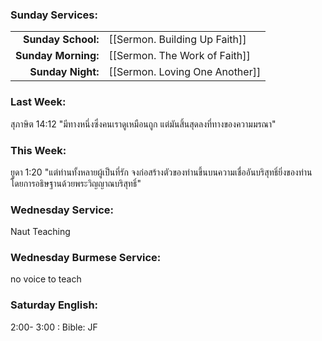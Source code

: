 ### Sunday Services:
| | |
| --:|:-- |
| **Sunday School:**  | [[Sermon. Building Up Faith]] |
| **Sunday Morning:** | [[Sermon. The Work of Faith]] |
| **Sunday Night:**   | [[Sermon. Loving One Another]] |
### Last Week: 
สุภาษิต 14:12 "มีทางหนึ่งซึ่งคนเราดูเหมือนถูก แต่มันสิ้นสุดลงที่ทางของความมรณา"
### This Week:
ยูดา 1:20 "แต่ท่านทั้งหลายผู้เป็นที่รัก จงก่อสร้างตัวของท่านขึ้นบนความเชื่ออันบริสุทธิ์ยิ่งของท่าน โดยการอธิษฐานด้วยพระวิญญาณบริสุทธิ์"
### Wednesday Service:
Naut Teaching
### Wednesday Burmese Service:
no voice to teach
### Saturday English:
2:00- 3:00 : Bible: JF